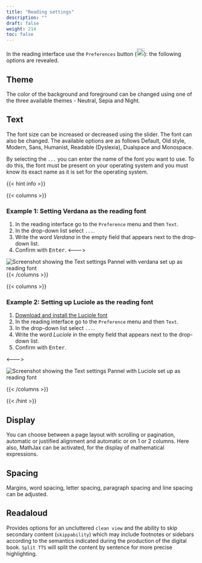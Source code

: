 ```yaml
---
title: "Reading settings"
description: ""
draft: false
weight: 214
toc: false
---
```


In the reading interface use the `Preferences` button (<img class="icons" src="/thorium-reader-doc/images/icons/font-size.svg" alt="" width="20px">): the following options are revealed.

## Theme

The color of the background and foreground can be changed using one of the three
available themes - Neutral, Sepia and Night.

## Text

The font size can be increased or decreased using the slider.
The font can also be changed. The available options are as follows
 Default, Old style, Modern, Sans, Humanist, Readable (Dyslexia),
 Dualspace and Monospace.

By selecting the `...` you can enter the name of the font you want to use.
To do this, the font must be present on your 
operating system and you must know its exact name as it is set for 
the operating system.

{{< hint info >}}

{{< columns >}}

### Example 1: Setting Verdana as the reading font

1. In the reading interface go to the `Preference` menu and then `Text`.
2. In the drop-down list select `...`.
3. Write the word *Verdana* in the empty field that appears next to the drop-down list.
4. Confirm with <kbd>Enter</kbd>.
<--->
<img class="icons" src="/thorium-reader-doc/images/local-fr/thorium-verdana.png" alt="Screenshot showing the Text settings Pannel with verdana set up as reading font">
{{< /columns >}}

{{< columns >}}

### Example 2: Setting up Luciole as the reading font

1. [Download and install the Luciole font](https://www.luciole-vision.com/Fichiers/Luciole-Regular.ttf)
2. In the reading interface go to the `Preference` menu and then `Text`.
3. In the drop-down list select `...`.
4. Write the word *Luciole* in the empty field that appears next to the drop-down list.
5. Confirm with <kbd>Enter</kbd>.

<--->

<img class="icons" src="/thorium-reader-doc/images/local-fr/thorium-luciole.png" alt="Screenshot showing the Text settings Pannel with Luciole set up as reading font"/>

{{< /columns >}}

{{< /hint >}}

## Display

You can choose between a page layout with scrolling or pagination,
automatic or justified alignment and automatic or
on 1 or 2 columns. Here also, MathJax can be activated, for the display of
mathematical expressions.

## Spacing

Margins, word spacing, letter spacing, paragraph spacing and line spacing
can be adjusted.

## Readaloud

Provides options for an uncluttered `clean view` and the ability to skip
secondary content (`skippability`) which may include 
footnotes or sidebars according to the semantics 
indicated during the production of the digital book.
`Split TTS` will split the content by sentence for more precise highlighting.
